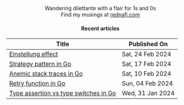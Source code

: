 <div align="center">
Wandering dilettante with a flair for 1s and 0s <br>
Find my musings at <a href="https://rednafi.com/" rel="me">rednafi.com</a>
<div>

#### Recent articles

| Title | Published On |
| ----- | ------------ |
| [Einstellung effect](https://rednafi.com/zephyr/einstellung_effect/) | Sat, 24 Feb 2024 |
| [Strategy pattern in Go](https://rednafi.com/go/strategy_pattern/) | Sat, 17 Feb 2024 |
| [Anemic stack traces in Go](https://rednafi.com/go/anemic_stack_traces/) | Sat, 10 Feb 2024 |
| [Retry function in Go](https://rednafi.com/go/retry_function/) | Sun, 04 Feb 2024 |
| [Type assertion vs type switches in Go](https://rednafi.com/go/type_assertion_vs_type_switches/) | Wed, 31 Jan 2024 |

